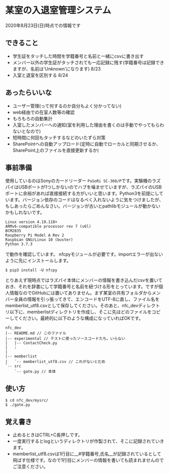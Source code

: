 # 某室の入退室管理システム
2020年8月23日(日)時点での情報です

## できること
- 学生証をタッチした時間を学籍番号と名前と一緒にcsvに書き出す
- メンバー以外の学生証がタッチされても一応記録に残す(学籍番号は記録できますが、名前は'Unknown'になります) 8/23
- 入室と退室を区別する 8/24

## あったらいいな
- ユーザー管理(って何するのか自分もよく分かってない)
- web経由での在室人数等の確認
- もろもろの自動集計
- 入室したメンバーへの通知(室を利用した理由を書くのは手動でやってもらわないとなので)
- 短時間に何回もタッチするなどのいたずら対策
- SharePointへの自動アップロード(定時に自動でローカルと同期させるか、SharePoint上のファイルを直接更新するか)

## 事前準備
使用しているのはSonyのカードリーダー `PaSoRi SC-360/P`です。実験機のラズパイはUSBポートが1つしかないのでハブを噛ませていますが、ラズパイのUSBポートに余裕があれば直接接続する方がいいと思います。Python3を前提にしています。バージョン依存のコードはなるべく入れないように気をつけましたが、もしあったらごめんなさい。バージョンが古いとpathlibモジュールが動かないかもしれないです。
```
Linux version 4.19.118+
ARMv6-compatible processor rev 7 (v6l)
BCM2835
Raspberry Pi Model A Rev 2
Raspbian GNU/Linux 10 (buster)
Python 3.7.3
```
で動作を確認しています。
nfcpyモジュールが必要です。importエラーが出ないように先にインストールします。
```
$ pip3 install -U nfcpy
```
とりあえず現時点ではラズパイ本体にメンバーの情報を書き込んだcsvを置いておき、それを辞書にして学籍番号と名前を紐づける形をとっています。ですが個人情報なのでGitHubには置いてありません。まず某室の共有フォルダからメンバー全員の情報を引っ張ってきて、エンコードをUTF-8に直し、ファイル名をmemberlist\_utf8.csvとして保存してください。そのあと、nfc\_devディレクトリ以下に、memberlistディレクトリを作成し、そこに先ほどのファイルをコピーしてください。最終的に以下のような構成になっていればOKです。
```
nfc_dev
|-- README.md // このファイル
|-- experimental // テストに使ったソースコードたち。いらない
|   |-- ContactCheck.py
|   :
|
|-- memberlist
|   `-- memberlist_utf8.csv // これがないとだめ
`-- src
    `-- gate.py // 本体
```

## 使い方
```
$ cd nfc_dev/mysrc/
$ ./gate.py
```

## 覚え書き
- 止めるときはCTRL+C長押しです。
- 一度実行するとlogというディレクトリが作製されて、そこに記録されていきます。
- memberlist\_utf8.csvは1行目に__#学籍番号,氏名__が記録されているとして飛ばす仕様です。なので1行目にメンバーの情報を書いても読まれませんのでご注意ください。
